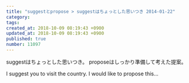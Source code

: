 ```yaml
---
title: "suggestとpropose > suggestはちょっとした思いつき 2014-01-22"
category: 
tags: 
created_at: 2018-10-09 08:19:43 +0900
updated_at: 2018-10-09 08:19:43 +0900
published: true
number: 11097
---
```


suggestはちょっとした思いつき。
proposeはしっかり準備して考えた提案。

I suggest you to visit the country.
I would like to propose this...
